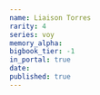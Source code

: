 ```yaml
---
name: Liaison Torres
rarity: 4
series: voy
memory_alpha:
bigbook_tier: -1
in_portal: true
date:
published: true
---
```



